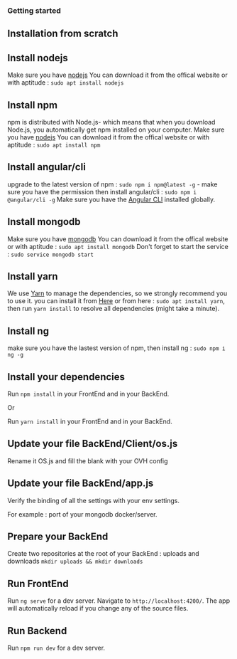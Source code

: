### Getting started

## Installation from scratch

## Install nodejs

Make sure you have [nodejs](https://nodejs.org/en/)
You can download it from the offical website or with aptitude : `sudo apt install nodejs`

## Install npm

npm is distributed with Node.js- which means that when you download Node.js, you automatically get npm installed on your computer.
Make sure you have [nodejs](https://nodejs.org/en/)
You can download it from the offical website or with aptitude : `sudo apt install npm`

## Install angular/cli

upgrade to the latest version of npm :  `sudo npm i npm@latest -g` - make sure you have the permission
then install angular/cli : `sudo npm i @angular/cli -g`
Make sure you have the [Angular CLI](https://github.com/angular/angular-cli#installation) installed globally.

## Install mongodb

Make sure you have [mongodb](https://www.mongodb.com/download-center/community)
You can download it from the offical website or with aptitude : `sudo apt install mongodb`
Don't forget to start the service : `sudo service mongodb start`

## Install yarn

We use [Yarn](https://yarnpkg.com) to manage the dependencies, so we strongly recommend you to use it. you can install it from [Here](https://yarnpkg.com/en/docs/install) or from here : `sudo apt install yarn`, then run `yarn install` to resolve all dependencies (might take a minute).

## Install ng

make sure you have the lastest version of npm,
then install ng : `sudo npm i ng -g`

## Install your dependencies

Run `npm install` in your FrontEnd and in your BackEnd.

Or

Run `yarn install` in your FrontEnd and in your BackEnd.

## Update your file BackEnd/Client/os.js

Rename it OS.js and fill the blank with your OVH config

## Update your file BackEnd/app.js

Verify the binding of all the settings with your env settings.

For example : port of your mongodb docker/server.

## Prepare your BackEnd

Create two repositories at the root of your BackEnd : uploads and downloads
`mkdir uploads && mkdir downloads`

## Run FrontEnd

Run `ng serve` for a dev server.
Navigate to `http://localhost:4200/`. The app will automatically reload if you change any of the source files.

## Run Backend

Run `npm run dev` for a dev server.
